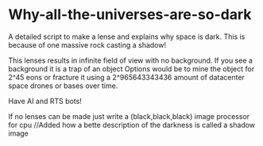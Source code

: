 # Why-all-the-universes-are-so-dark
A detailed script to make a lense and explains why space is dark. This is because of one massive rock casting a shadow!

This lenses results in infinite field of view with no background. If you see a background it is a trap of an object
Options would be to mine the object for 2^45 eons or fracture it using a 2^965643343436 amount of datacenter space drones or bases over time.

Have AI and RTS bots!

If no lenses can be made just write a (black,black,black) image processor for cpu
//Added how a bette description of the darkness is called a shadow image
